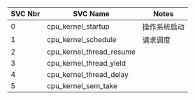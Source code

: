 | SVC Nbr | SVC Name                 | Notes        |
| ------- | ------------------------ | ------------ |
| 0       | cpu_kernel_startup       | 操作系统启动 |
| 1       | cpu_kernel_schedule      | 请求调度     |
| 2       | cpu_kernel_thread_resume |              |
| 3       | cpu_kernel_thread_yield  |              |
| 4       | cpu_kernel_thread_delay  |              |
| 5       | cpu_kernel_sem_take      |              |

